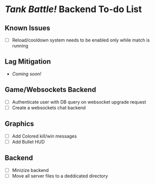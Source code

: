 # *Tank Battle!* Backend To-do List

## Known Issues
- [ ] Reload/cooldown system needs to be enabled only while match is running

## Lag Mitigation
- *Coming soon!*

## Game/Websockets Backend
- [ ] Authenticate user with DB query on websocket upgrade request
- [ ] Create a websockets chat backend

## Graphics
- [ ] Add Colored kill/win messages
- [ ] Add Bullet HUD

## Backend
- [ ] Minizize backend
- [ ] Move all server files to a deddicated directory